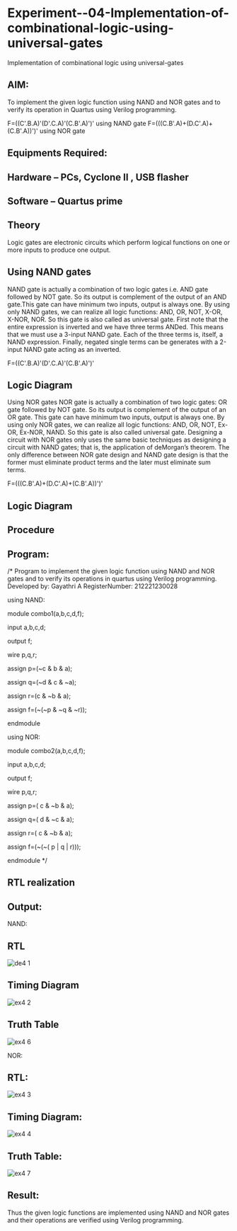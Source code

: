 # Experiment--04-Implementation-of-combinational-logic-using-universal-gates
Implementation of combinational logic using universal-gates
 
## AIM:
To implement the given logic function using NAND and NOR gates and to verify its operation in Quartus using Verilog programming.

F=((C'.B.A)'(D'.C.A)'(C.B'.A)')' using NAND gate
F=(((C.B'.A)+(D.C'.A)+(C.B'.A))')' using NOR gate
## Equipments Required:
## Hardware – PCs, Cyclone II , USB flasher
## Software – Quartus prime


## Theory
Logic gates are electronic circuits which perform logical functions on one or more inputs to produce one output. 

## Using NAND gates
NAND gate is actually a combination of two logic gates i.e. AND gate followed by NOT gate. So its output is complement of the output of an AND gate.This gate can have minimum two inputs, output is always one. By using only NAND gates, we can realize all logic functions: AND, OR, NOT, X-OR, X-NOR, NOR. So this gate is also called as universal gate. First note that the entire expression is inverted and we have three terms ANDed. This means that we must use a 3-input NAND gate. Each of the three terms is, itself, a NAND expression. Finally, negated single terms can be generates with a 2-input NAND gate acting as an inverted.

F=((C'.B.A)'(D'.C.A)'(C.B'.A)')'

## Logic Diagram

Using NOR gates
NOR gate is actually a combination of two logic gates: OR gate followed by NOT gate. So its output is complement of the output of an OR gate. This gate can have minimum two inputs, output is always one. By using only NOR gates, we can realize all logic functions: AND, OR, NOT, Ex-OR, Ex-NOR, NAND. So this gate is also called universal gate. Designing a circuit with NOR gates only uses the same basic techniques as designing a circuit with NAND gates; that is, the application of deMorgan’s theorem. The only difference between NOR gate design and NAND gate design is that the former must eliminate product terms and the later must eliminate sum terms.

F=(((C.B'.A)+(D.C'.A)+(C.B'.A))')'

## Logic Diagram
## Procedure
## Program:
/*
Program to implement the given logic function using NAND and NOR gates and to verify its operations in quartus using Verilog programming.
Developed by: Gayathri A
RegisterNumber: 212221230028

using NAND:
   
   module combo1(a,b,c,d,f);
   
   input a,b,c,d;
   
   output f;
   
   wire p,q,r;
   
   assign p=(~c & b & a);
   
   assign q=(~d & c & ~a);
   
   assign r=(c & ~b & a);
   
   assign f=(~(~p & ~q & ~r));
   
   endmodule

using NOR:
   
   module combo2(a,b,c,d,f);
   
   input a,b,c,d;
   
   output f;
   
   wire p,q,r;
   
   assign p=( c & ~b & a);
   
   assign q=( d & ~c & a);
   
   assign r=( c & ~b & a);
   
   assign f=(~(~( p | q | r)));
   
   endmodule
*/
## RTL realization

## Output:

NAND:

## RTL

![de4 1](https://user-images.githubusercontent.com/94154854/193058911-1b0b8f82-bde1-4c69-8f21-27fcf37d1824.png)

## Timing Diagram

![ex4 2](https://user-images.githubusercontent.com/94154854/193058946-a105f704-8f3d-4b64-9e85-aef4a49d8bf2.png)

## Truth Table

![ex4 6](https://user-images.githubusercontent.com/94154854/193070445-f2a04823-ce6f-46da-bd10-ec1a5e54a025.png)


NOR:

## RTL:

![ex4 3](https://user-images.githubusercontent.com/94154854/193068545-daf9cf66-fc88-4b00-a393-4ffbac082090.png)


## Timing Diagram:

![ex4 4](https://user-images.githubusercontent.com/94154854/193069187-9860a725-845d-426d-9bf7-87f5b1f39e96.png)


## Truth Table:

![ex4 7](https://user-images.githubusercontent.com/94154854/193070747-02a10b19-554b-4d48-996b-deb3daf2c284.png)



## Result:
Thus the given logic functions are implemented using NAND and NOR gates and their operations are verified using Verilog programming.
